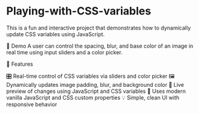 # Playing-with-CSS-variables

This is a fun and interactive project that demonstrates how to dynamically update CSS variables using JavaScript.

📸 Demo
A user can control the spacing, blur, and base color of an image in real time using input sliders and a color picker.

🚀 Features

🎛️ Real-time control of CSS variables via sliders and color picker
🖼️ Dynamically updates image padding, blur, and background color
🌈 Live preview of changes using JavaScript and CSS variables
🧠 Uses modern vanilla JavaScript and CSS custom properties
💡 Simple, clean UI with responsive behavior
